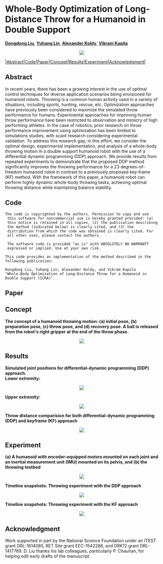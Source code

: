 # Whole-Body Optimization of Long-Distance Throw for a Humanoid in Double Support
[**Dongdong Liu**](http://mechatronics.engineering.nyu.edu/people/phd-candidates/dongdong-liu.php),  [**Yuhang Lin**](), [**Alexander Koldy**](), [**Vikram Kapila**](http://mechatronics.engineering.nyu.edu/people/vikram-kapila)

<div align="center">
<img src="https://raw.githubusercontent.com/nyu-legged-group/nyu-legged-group.github.io/main/docs/assets/img/cover.png"/>
</div>

|[Abstract](#abstract)|[Code](#code)|[Paper](#paper)|[Concept](#concept)|[Results](#results)|[Experiment](#experiment)|[Acknowledgment](#acknowledgment)|

## Abstract
In recent years, there has been a growing interest in the use of optimal control techniques for diverse application
scenarios being envisioned for humanoid robots. Throwing is a common human activity used in a variety of situations,
including sports, hunting, rescue, etc. Optimization approaches have previously been considered to maximize the simulated
throw performance for humans. Experimental approaches for improving human throw performance have been restricted
to observation and mimicry of high performing athletes. In the case of robotics, prior research on throw performance
improvement using optimization has been limited to simulations studies, with scant research considering experimental validation. 
To address this research gap, in this effort, we consider the optimal design, experimental implementation, and analysis
of a whole-body throwing motion in a double support humanoid robot with the use of a differential dynamic programming
(DDP) approach. We provide results from repeated experiments to demonstrate that the proposed DDP method significantly
improves the throwing performance for a 23 degrees-of-freedom humanoid robot in contrast to a previously proposed key-frame
(KF) method. With the framework of this paper, a humanoid robot can perform highly dynamic whole-body throwing tasks, achieving 
optimal throwing distance while maintaining balance stability.

## Code
```
The code is copyrighted by the authors. Permission to copy and use 
 this software for noncommercial use is hereby granted provided: (a)
 this notice is retained in all copies, (2) the publication describing
 the method (indicated below) is clearly cited, and (3) the
 distribution from which the code was obtained is clearly cited. For
 all other uses, please contact the authors.
 
 The software code is provided "as is" with ABSOLUTELY NO WARRANTY
 expressed or implied. Use at your own risk.

This code provides an implementation of the method described in the
following publication: 

Dongdong Liu, Yuhang Lin, Alexander Koldy, and Vikram Kapila    
"Whole-Body Optimization of Long-Distance Throw for a Humanoid in Double Support (ICRA)". 
```

## Paper

## Concept
**The concept of a humanoid throwing motion: (a) initial pose, (b) preparation pose, (c) throw pose, and (d)  recovery pose. A ball is released from the robot's right gripper at the end of the throw phase.**
<div align="center">
<img src="https://raw.githubusercontent.com/nyu-legged-group/nyu-legged-group.github.io/main/docs/assets/img/robot throw.PNG"/>
</div>

## Results
**Simulated joint positions for differential-dynamic programming (DDP) approach.<br/>
Lower extremity:**
<div align="center">
<img src="https://raw.githubusercontent.com/nyu-legged-group/nyu-legged-group.github.io/main/docs/assets/img/Lower.png"/>
</div>

**Upper extremity:**
<div align="center">
<img src="https://raw.githubusercontent.com/nyu-legged-group/nyu-legged-group.github.io/main/docs/assets/img/Lower.png"/>
</div>

**Throw distance comparision for both differential-dynamic programming (DDP) and keyframe (KF) approach**
<div align="center">
<img src="https://raw.githubusercontent.com/nyu-legged-group/nyu-legged-group.github.io/main/docs/assets/img/projectile.png"/>
</div>

## Experiment
**(a) A humanoid with encoder-equipped motors mounted on each joint and an inertial measurement unit (IMU) mounted on its pelvis, and
(b) the throwing testbed**
<div align="center">
<img src="https://raw.githubusercontent.com/nyu-legged-group/nyu-legged-group.github.io/main/docs/assets/img/experiment.png"/>
</div>

**Timeline snapshots: Throwing experiment with the DDP approach**
<div align="center">
<img src="https://raw.githubusercontent.com/nyu-legged-group/nyu-legged-group.github.io/main/docs/assets/img/timelineDDP.png"/>
</div>

**Timeline snapshots: Throwing experiment with the KF approach**
<div align="center">
<img src="https://raw.githubusercontent.com/nyu-legged-group/nyu-legged-group.github.io/main/docs/assets/img/timelineKF.png"/>
</div>

## Acknowledgment
Work supported in part by the National Science Foundation under an ITEST grant DRL-1614085, RET Site grant EEC-1542286, and DRK12 grant DRL-1417769. D. Liu thanks his lab colleagues, particularly P. Chauhan, for helping edit early drafts of the manuscript.




